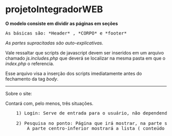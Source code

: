 # projetoIntegradorWEB

**O modelo consiste em dividir as páginas em seções**

<pre>As básicas são: *Header* , *CORPO* e *footer*</pre>

*As partes supracitadas são auto-explicativas.*

Vale ressaltar que scripts de javascript devem ser inseridos em um arquivo chamado *js.includes.php* que deverá se localizar na mesma pasta em que o *index.php* o referencia.

Esse arquivo visa a inserção dos scripts imediatamente antes do fechamento da tag *body*.

<hr>

Sobre o site:

Contará com, pelo menos, três situações.
<pre>
	1) Login: Serve de entrada para o usuário, não dependendo se já cadastrado no sistema ou não. Visa reter todos os dados necessários referentes ao usuário, i.e., C.P.F., residência, porte de necessidade especial, dentre outros.

	2) Pesquisa no ponto: Página que irá mostrar, na parte superior, uma porção da região atual do usuário utilizando a API do Google Maps juntamente com o GeoLocalization do HTML5 + JS. O usuário só conseguirá acessar o conteúdo caso tenha permitido a coleta de sua informação de posição.
		A parte centro-inferior mostrará a lista ( conteúdo ) dos ônibus que passarão no dito ponto bem como seu tempo de chegada e sua lotação.
</pre>